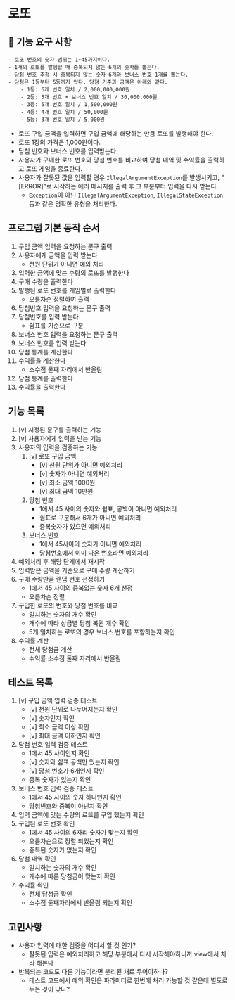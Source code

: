 # 로또
## 🚀 기능 요구 사항

```
- 로또 번호의 숫자 범위는 1~45까지이다.
- 1개의 로또를 발행할 때 중복되지 않는 6개의 숫자를 뽑는다.
- 당첨 번호 추첨 시 중복되지 않는 숫자 6개와 보너스 번호 1개를 뽑는다.
- 당첨은 1등부터 5등까지 있다. 당첨 기준과 금액은 아래와 같다.
    - 1등: 6개 번호 일치 / 2,000,000,000원
    - 2등: 5개 번호 + 보너스 번호 일치 / 30,000,000원
    - 3등: 5개 번호 일치 / 1,500,000원
    - 4등: 4개 번호 일치 / 50,000원
    - 5등: 3개 번호 일치 / 5,000원
```

- 로또 구입 금액을 입력하면 구입 금액에 해당하는 만큼 로또를 발행해야 한다.
- 로또 1장의 가격은 1,000원이다.
- 당첨 번호와 보너스 번호를 입력받는다.
- 사용자가 구매한 로또 번호와 당첨 번호를 비교하여 당첨 내역 및 수익률을 출력하고 로또 게임을 종료한다.
- 사용자가 잘못된 값을 입력할 경우 `IllegalArgumentException`를 발생시키고, "[ERROR]"로 시작하는 에러 메시지를 출력 후 그 부분부터 입력을 다시 받는다.
    - `Exception`이 아닌 `IllegalArgumentException`, `IllegalStateException` 등과 같은 명확한 유형을 처리한다.

## 프로그램 기본 동작 순서
1. 구입 금액 입력을 요청하는 문구 출력
2. 사용자에게 금액을 입력 받는다
   - 천원 단위가 아니면 예외 처리
3. 입력한 금액에 맞는 수량의 로또를 발행한다
4. 구매 수량을 출력한다
5. 발행된 로또 번호를 게임별로 출력한다
   - 오름차순 정렬하여 출력
6. 당첨번호 입력을 요청하는 문구 출력
7. 당첨번호를 입력 받는다
   - 쉼표를 기준으로 구분
8. 보너스 번호 입력을 요청하는 문구 출력
9. 보너스 번호를 입력 받는다
10. 당첨 통계를 계산한다
11. 수익률을 계산한다
    - 소수점 둘째 자리에서 반올림
12. 당첨 통계를 출력한다
13. 수익률을 출력한다

## 기능 목록
1. [v] 지정된 문구를 출력하는 기능
2. [v] 사용자에게 입력을 받는 기능
3. 사용자의 입력을 검증하는 기능
   1. [v] 로또 구입 금액
      - [v] 천원 단위가 아니면 예외처리
      - [v] 숫자가 아니면 예외처리
      - [v] 최소 금액 1000원 
      - [v] 최대 금액 10만원
   2. 당첨 번호
      - 1에서 45 사이의 숫자와 쉼표, 공백이 아니면 예외처리
      - 쉼표로 구분해서 6개가 아니면 예외처리
      - 중복숫자가 있으면 예외처리
   3. 보너스 번호
      - 1에서 45사이의 숫자가 아니면 예외처리
      - 당첨번호에서 이미 나온 번호라면 예외처리
4. 예외처리 후 해당 단계에서 재시작
5. 입력받은 금액을 기준으로 구매 수량 계산하기
6. 구매 수량만큼 랜덤 번호 선정하기
   - 1에서 45 사이의 중복없는 숫자 6개 선정
   - 오름차순 정렬
7. 구입한 로또의 번호와 당첨 번호를 비교
   - 일치하는 숫자의 개수 확인
   - 개수에 따라 상금별 당첨 복권 개수 확인
   - 5개 일치하는 로또의 경우 보너스 번호를 포함하는지 확인
8. 수익률 계산
   - 전체 당첨금 계산
   - 수익률 소수점 둘째 자리에서 반올림

## 테스트 목록
1. [v] 구입 금액 입력 검증 테스트
   - [v] 천원 단위로 나누어지는지 확인
   - [v] 숫자인지 확인
   - [v] 최소 금액 이상 확인
   - [v] 최대 금액 이하인지 확인
2. 당첨 번호 입력 검증 테스트
   - 1에서 45 사이인지 확인 
   - [v] 숫자와 쉼표 공백만 있는지 확인
   - [v] 당첨 번호가 6개인지 확인
   - 중복 숫자가 있는지 확인
3. 보너스 번호 입력 검증 테스트
   - 1에서 45 사이의 숫자 하나인지 확인
   - 당첨번호와 중복이 아닌지 확인
4. 입력 금액에 맞는 수량의 로또를 구입 했는지 확인
5. 구입된 로또 번호 확인
   - 1에서 45 사이의 6자리 숫자가 맞는지 확인
   - 오름차순으로 정렬 되었는지 확인
   - 중복된 숫자가 없는지 확인
6. 당첨 내역 확인
   - 일치하는 숫자의 개수 확인
   - 개수에 따른 당첨금이 맞는지 확인
7. 수익률 확인
   - 전체 당첨금 확인
   - 소수점 둘째자리에서 반올림 되는지 확인

## 고민사항
- 사용자 입력에 대한 검증을 어디서 할 것 인가?
  - 잘못된 입력은 예외처리하고 해당 부분에서 다시 시작해야하니까 view에서 처리 해본다
- 반복되는 코드도 다른 기능이라면 분리된 채로 두어야하나?
  - 테스트 코드에서 예외 확인은 파라미터로 한번에 처리 가능할 것 같은데 별도로 두는 것이 맞나?
